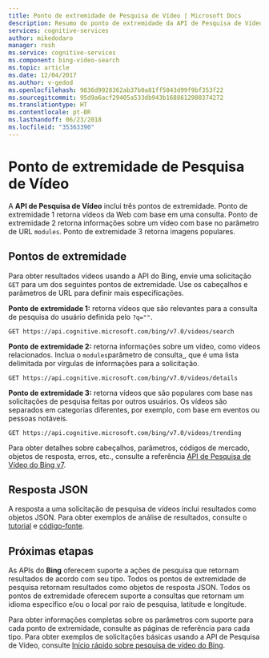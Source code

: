 ```yaml
---
title: Ponto de extremidade de Pesquisa de Vídeo | Microsoft Docs
description: Resumo do ponto de extremidade da API de Pesquisa de Vídeo.
services: cognitive-services
author: mikedodaro
manager: rosh
ms.service: cognitive-services
ms.component: bing-video-search
ms.topic: article
ms.date: 12/04/2017
ms.author: v-gedod
ms.openlocfilehash: 9836d9928362ab37b0a81ff5043d99f9bf353f22
ms.sourcegitcommit: 95d9a6acf29405a533db943b1688612980374272
ms.translationtype: HT
ms.contentlocale: pt-BR
ms.lasthandoff: 06/23/2018
ms.locfileid: "35363390"
---
```

# <a name="video-search-endpoints"></a>Ponto de extremidade de Pesquisa de Vídeo
A **API de Pesquisa de Vídeo** inclui três pontos de extremidade.  Ponto de extremidade 1 retorna vídeos da Web com base em uma consulta. Ponto de extremidade 2 retorna informações sobre um vídeo com base no parâmetro de URL `modules`.  Ponto de extremidade 3 retorna imagens populares.

## <a name="endpoints"></a>Pontos de extremidade
Para obter resultados vídeos usando a API do Bing, envie uma solicitação `GET` para um dos seguintes pontos de extremidade. Use os cabeçalhos e parâmetros de URL para definir mais especificações.

**Ponto de extremidade 1:** retorna vídeos que são relevantes para a consulta de pesquisa do usuário definida pelo `?q=""`.
``` 
GET https://api.cognitive.microsoft.com/bing/v7.0/videos/search
```

**Ponto de extremidade 2:** retorna informações sobre um vídeo, como vídeos relacionados. Inclua o `modules`parâmetro de consulta[ ](https://docs.microsoft.com/rest/api/cognitiveservices/bing-video-api-v7-reference#query-parameters), que é uma lista delimitada por vírgulas de informações para a solicitação.
``` 
GET https://api.cognitive.microsoft.com/bing/v7.0/videos/details
```

**Ponto de extremidade 3:** retorna vídeos que são populares com base nas solicitações de pesquisa feitas por outros usuários. Os vídeos são separados em categorias diferentes, por exemplo, com base em eventos ou pessoas notáveis.
```
GET https://api.cognitive.microsoft.com/bing/v7.0/videos/trending
```

Para obter detalhes sobre cabeçalhos, parâmetros, códigos de mercado, objetos de resposta, erros, etc., consulte a referência [API de Pesquisa de Vídeo do Bing v7](https://docs.microsoft.com/rest/api/cognitiveservices/bing-video-api-v7-reference).
## <a name="response-json"></a>Resposta JSON
A resposta a uma solicitação de pesquisa de vídeos inclui resultados como objetos JSON. Para obter exemplos de análise de resultados, consulte o [tutorial](https://docs.microsoft.com/azure/cognitive-services/bing-video-search/tutorial-bing-video-search-single-page-app) e [código-fonte](https://docs.microsoft.com/azure/cognitive-services/bing-video-search/tutorial-bing-video-search-single-page-app-source).

## <a name="next-steps"></a>Próximas etapas
As APIs do **Bing** oferecem suporte a ações de pesquisa que retornam resultados de acordo com seu tipo. Todos os pontos de extremidade de pesquisa retornam resultados como objetos de resposta JSON.  Todos os pontos de extremidade oferecem suporte a consultas que retornam um idioma específico e/ou o local por raio de pesquisa, latitude e longitude.

Para obter informações completas sobre os parâmetros com suporte para cada ponto de extremidade, consulte as páginas de referência para cada tipo.
Para obter exemplos de solicitações básicas usando a API de Pesquisa de Vídeo, consulte [Início rápido sobre pesquisa de vídeo do Bing](https://docs.microsoft.com/azure/cognitive-services/bing-video-search).